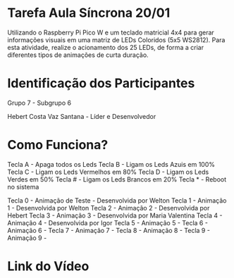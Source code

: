 # Tarefa Aula Síncrona 20/01

Utilizando o Raspberry Pi Pico W e um teclado matricial 4x4 para gerar informações visuais em uma matriz de LEDs Coloridos (5x5 WS2812). Para esta atividade, realize o acionamento dos 25 LEDs, de forma a criar diferentes tipos de animações de curta duração.

# Identificação dos Participantes

Grupo 7 - Subgrupo 6

Hebert Costa Vaz Santana - Líder e Desenvolvedor

# Como Funciona?

Tecla A - Apaga todos os Leds
Tecla B - Ligam os Leds Azuis em 100%
Tecla C - Ligam os Leds Vermelhos em 80%
Tecla D - Ligam os Leds Verdes em 50%
Tecla # - Ligam os Leds Brancos em 20%
Tecla * - Reboot no sistema

Tecla 0 - Animação de Teste - Desenvolvida por Welton
Tecla 1 - Animação 1 - Desenvolvida por Welton
Tecla 2 - Animação 2 - Desenvolvida por Hebert
Tecla 3 - Animação 3 - Desenvolvida por Maria Valentina
Tecla 4 - Animação 4 - Desenvolvida por Igor
Tecla 5 - Animação 5 - 
Tecla 6 - Animação 6 -
Tecla 7 - Animação 7 - 
Tecla 8 - Animação 8 -
Tecla 9 - Animação 9 - 

# Link do Vídeo
